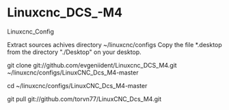 # Linuxcnc_DCS_-M4
Linuxcnc_Config

Extract sources achives directory ~/linuxcnc/configs
Copy the file *.desktop from the directory "./Desktop" on your desktop.


git clone git://github.com/evgeniident/Linuxcnc_DCS_M4.git ~/linuxcnc/configs/LinuxCNC_Dcs_M4-master

cd ~/linuxcnc/configs/LinuxCNC_Dcs_M4-master

git pull git://github.com/torvn77/LinuxCNC_Dcs_M4.git 
